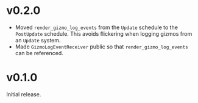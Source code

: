 # v0.2.0

- Moved `render_gizmo_log_events` from the `Update` schedule to the `PostUpdate` schedule. This avoids flickering when logging gizmos from an `Update` system.
- Made `GizmoLogEventReceiver` public so that `render_gizmo_log_events` can be referenced.

# v0.1.0

Initial release.
